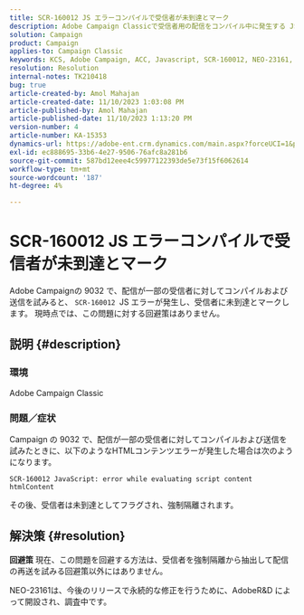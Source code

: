 ```yaml
---
title: SCR-160012 JS エラーコンパイルで受信者が未到達とマーク
description: Adobe Campaign Classicで受信者用の配信をコンパイル中に発生する JS エラーの修正方法を説明します。 現時点では、この問題に対する回避策はありません。
solution: Campaign
product: Campaign
applies-to: Campaign Classic
keywords: KCS, Adobe Campaign, ACC, Javascript, SCR-160012, NEO-23161, Adobe Campaign Classic，エラー，受信者の配信のコンパイル，未到達とマークされた受信者
resolution: Resolution
internal-notes: TK210418
bug: true
article-created-by: Amol Mahajan
article-created-date: 11/10/2023 1:03:08 PM
article-published-by: Amol Mahajan
article-published-date: 11/10/2023 1:13:20 PM
version-number: 4
article-number: KA-15353
dynamics-url: https://adobe-ent.crm.dynamics.com/main.aspx?forceUCI=1&pagetype=entityrecord&etn=knowledgearticle&id=df5c777b-c97f-ee11-8179-6045bd006b25
exl-id: ec888695-33b6-4e27-9506-76afc8a281b6
source-git-commit: 587bd12eee4c59977122393de5e73f15f6062614
workflow-type: tm+mt
source-wordcount: '187'
ht-degree: 4%

---
```


# SCR-160012 JS エラーコンパイルで受信者が未到達とマーク


Adobe Campaignの 9032 で、配信が一部の受信者に対してコンパイルおよび送信を試みると、 `SCR-160012 `JS エラーが発生し、受信者に未到達とマークします。 現時点では、この問題に対する回避策はありません。

## 説明 {#description}


### <b>環境</b>

Adobe Campaign Classic



### <b>問題／症状</b>

Campaign の 9032 で、配信が一部の受信者に対してコンパイルおよび送信を試みたときに、以下のようなHTMLコンテンツエラーが発生した場合は次のようになります。


```
SCR-160012 JavaScript: error while evaluating script content htmlContent
```


その後、受信者は未到達としてフラグされ、強制隔離されます。


## 解決策 {#resolution}

<b>回避策</b>
現在、この問題を回避する方法は、受信者を強制隔離から抽出して配信の再送を試みる回避策以外にはありません。

NEO-23161は、今後のリリースで永続的な修正を行うために、AdobeR&amp;D によって開設され、調査中です。

